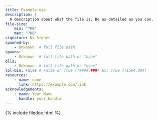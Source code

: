 ```yaml
---
title: Example.exe
description: |
  A description about what the file is. Be as detailed as you can.
file-size:
    min: "?KB"
    max: "?KB"
signature: No Signer
spawned-by:
    - Unknown  # full file path
spawns:
    - Unknown  # full file path or "none"
dlls:
    - Unknown  # full file path or "none"
lol-bin: False # False or True (T####.###) Ex: True (T1564.004)
resources:
    - name: none
      link: https://example.com/link
acknowledgements:
    - name: Your Name
      handle: your_handle
---
```


{% include filedoc.html %}
